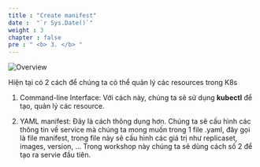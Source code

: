 ```yaml
---
title : "Create manifest"
date :  "`r Sys.Date()`" 
weight : 3
chapter : false
pre : " <b> 3. </b> "
---
```


![Overview](/fcj-ss2-workshop-002/images/1-Basic_concepts./12.png)

Hiện tại có 2 cách để chúng ta có thể quản lý các resources trong K8s

1. Command-line Interface: Với cách này, chúng ta sẽ sử dụng **kubectl** để tạo, quản lý các resource. 

2. YAML manifest: Đây là cách thông dụng hơn. Chúng ta sẽ cấu hình các thông tin về service mà chúng ta mong muốn trong 1 file .yaml, đây gọi là file manifest, trong file này sẽ cấu hình các giá trị như replicaset, images, version, ... Trong workshop này chúng ta sẽ dùng cách số 2 để tạo ra servie đầu tiên.

